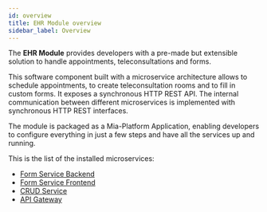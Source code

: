 ```yaml
---
id: overview
title: EHR Module overview
sidebar_label: Overview
---
```




The **EHR Module** provides developers with a pre-made but extensible solution to handle appointments, teleconsultations and forms.

This software component built with a microservice architecture allows to schedule appointments, to create teleconsultation rooms and to fill in custom forms. It exposes a synchronous HTTP REST API. The internal communication between different microservices is implemented with synchronous HTTP REST interfaces.

The module is packaged as a Mia-Platform Application, enabling developers to configure everything in just a few steps and have all the services up and running.

This is the list of the installed microservices:

- [Form Service Backend][form-service-be]
- [Form Service Frontend][form-service-fe]
- [CRUD Service][mia-crud-service]
- [API Gateway][mia-api-gateway]


[form-service-be]: /runtime_suite/form-service-backend/10_overview.md
[form-service-fe]: /runtime_suite/form-service-frontend/10_overview.md
[mia-crud-service]: /runtime_suite/crud-service/10_overview_and_usage.md
[mia-api-gateway]: /runtime_suite/api-gateway/10_overview.md
